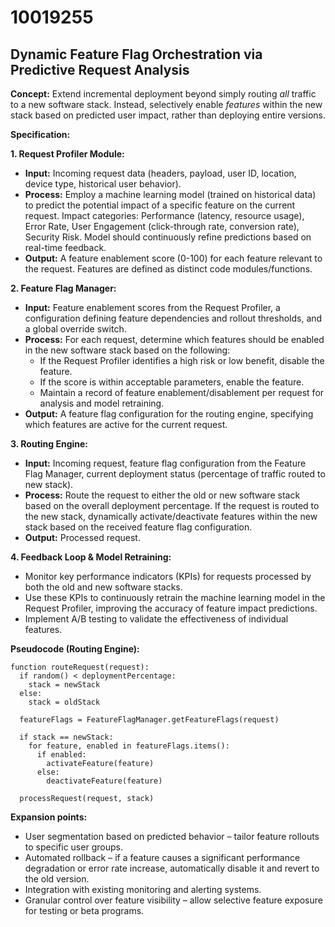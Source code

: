 # 10019255

## Dynamic Feature Flag Orchestration via Predictive Request Analysis

**Concept:** Extend incremental deployment beyond simply routing *all* traffic to a new software stack. Instead, selectively enable *features* within the new stack based on predicted user impact, rather than deploying entire versions.

**Specification:**

**1. Request Profiler Module:**

*   **Input:** Incoming request data (headers, payload, user ID, location, device type, historical user behavior).
*   **Process:** Employ a machine learning model (trained on historical data) to predict the potential impact of a specific feature on the current request. Impact categories: Performance (latency, resource usage), Error Rate, User Engagement (click-through rate, conversion rate), Security Risk. Model should continuously refine predictions based on real-time feedback.
*   **Output:** A feature enablement score (0-100) for each feature relevant to the request. Features are defined as distinct code modules/functions.

**2. Feature Flag Manager:**

*   **Input:** Feature enablement scores from the Request Profiler, a configuration defining feature dependencies and rollout thresholds, and a global override switch.
*   **Process:** For each request, determine which features should be enabled in the new software stack based on the following:
    *   If the Request Profiler identifies a high risk or low benefit, disable the feature.
    *   If the score is within acceptable parameters, enable the feature.
    *   Maintain a record of feature enablement/disablement per request for analysis and model retraining.
*   **Output:** A feature flag configuration for the routing engine, specifying which features are active for the current request.

**3. Routing Engine:**

*   **Input:** Incoming request, feature flag configuration from the Feature Flag Manager, current deployment status (percentage of traffic routed to new stack).
*   **Process:** Route the request to either the old or new software stack based on the overall deployment percentage. If the request is routed to the new stack, dynamically activate/deactivate features within the new stack based on the received feature flag configuration.
*   **Output:** Processed request.

**4. Feedback Loop & Model Retraining:**

*   Monitor key performance indicators (KPIs) for requests processed by both the old and new software stacks.
*   Use these KPIs to continuously retrain the machine learning model in the Request Profiler, improving the accuracy of feature impact predictions.
*   Implement A/B testing to validate the effectiveness of individual features.

**Pseudocode (Routing Engine):**

```
function routeRequest(request):
  if random() < deploymentPercentage:
    stack = newStack
  else:
    stack = oldStack

  featureFlags = FeatureFlagManager.getFeatureFlags(request)

  if stack == newStack:
    for feature, enabled in featureFlags.items():
      if enabled:
        activateFeature(feature)
      else:
        deactivateFeature(feature)

  processRequest(request, stack)
```

**Expansion points:**

*   User segmentation based on predicted behavior – tailor feature rollouts to specific user groups.
*   Automated rollback – if a feature causes a significant performance degradation or error rate increase, automatically disable it and revert to the old version.
*   Integration with existing monitoring and alerting systems.
*   Granular control over feature visibility – allow selective feature exposure for testing or beta programs.
